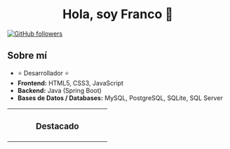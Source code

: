 <div align="center">
  <h1 align="center">Hola, soy Franco 👋</h1>
</div>


[![GitHub followers](https://img.shields.io/github/followers/gitFrancoln?style=social)](https://github.com/gitFrancoln)

## Sobre mí
- ⭐ Desarrollador ⭐
- **Frontend:** HTML5, CSS3, JavaScript
- **Backend:** Java (Spring Boot)
- **Bases de Datos / Databases:** MySQL, PostgreSQL, SQLite, SQL Server

<table width="100%">
  <tr>
    <td width="50%">
      <h3 align="center">Destacado</h3>
      <div align="center">
        <a href="https://github.com/gitFrancoln/Repo-Java" target="_blank">
        </a>
      </div>
    </td>
  </tr>
</table>
